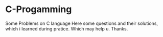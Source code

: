 # C-Progamming
Some Problems on C language
Here some questions and their solutions, which i learned during pratice.
Which may help u.
Thanks.
